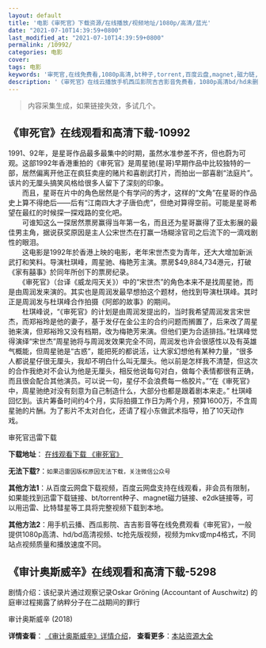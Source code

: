 ```yaml
---
layout: default
title: '电影《审死官》下载资源/在线播放/视频地址/1080p/高清/蓝光'
date: "2021-07-10T14:39:59+0800"
last_modified_at: "2021-07-10T14:39:59+0800"
permalink: /10992/
categories: 电影
cover:
tags: 电影
keywords: '审死官,在线免费看,1080p高清,bt种子,torrent,百度云盘,magnet,磁力链,迅雷下载资源'
description: '《审死官》在线云播放手机西瓜影院吉吉影音免费看，1080p高清bd/hd未删减完整版和tc抢先枪版，mkv/mp4格式，附带bt/torrent种子、magnet/磁力链、百度云盘、网盘资源迅雷下载链接'
---
```


>内容采集生成，如果链接失效，多试几个。


## 《审死官》在线观看和高清下载-10992

1991、92年，是星哥作品最多最集中的时期，虽然水准参差不齐，但也蔚为可观。这部1992年香港重拍的《审死官》是周星驰(星哥)早期作品中比较独特的一部，居然偏离开他正在疯狂卖座的赌片和喜剧武打片，而拍出一部喜剧&ldquo;法庭片&rdquo;。该片的无厘头搞笑风格给很多人留下了深刻的印象。<br />　　而且，星哥在片中的角色居然是个有学问的秀才，这样的&ldquo;文角”在星哥的作品史上算不得绝后&mdash;—后有“江南四大才子唐伯虎&rdquo;，但绝对算得空前。可能是星哥希望在最红的时候探一探戏路的变化吧。<br />　　可谁知这么一探居然票房赢得当年第一名，而且还为星哥赢得了亚太影展的最佳男主角，据说获奖原因是主人公宋世杰在打赢一场糊涂官司之后流下的一滴戏剧性的眼泪。<br />　　这电影是1992年於香港上映的电影，老年宋世杰变为青年，还大大增加新派武打和笑料。导演杜琪峰，周星驰、梅艳芳主演。票房$49,884,734港元，打破《家有囍事》於同年所创下的票房纪录。<br />　　《审死官》（台译《威龙闯天关》）中的“宋世杰&rdquo;的角色本来不是找周星驰，而是由周润发来演的。其实也是周润发最早想拍这个题材，他找到导演杜琪峰。其时正是周润发与杜琪峰合作拍摄《阿郎的故事》的期间。<br />　　杜琪峰说，&ldquo;《审死官》的计划是由周润发提出的，当时我希望周润发言宋世杰，而郑裕玲是他的妻子，基于发仔在金公主的合约问题而搁置了，后来改了周星驰来演，但郑裕玲又没有档期，改为梅艳芳来演。但他们更为合适排挡。&rdquo;杜琪峰觉得演绎&ldquo;宋世杰&rdquo;周星驰将与周润发效果完全不同，周润发也许会很感性以及有英雄气概能，但周星驰是&ldquo;古惑”，能把死的都说活，让大家幻想他有某种力量，&ldquo;很多人都说星仔很无厘头，我却不明白什么叫无厘头。他以前是怎样我不清楚，但这次的合作我绝对不会认为他是无厘头，相反他说每句对白，做每个表情都很有正确，而且很会配合其他演员。可以说一句，星仔不会浪费每一格胶片。&rdquo;“在《审死官》中，周星驰绝对没有刻意为自己制造什么，大部分也都是跟着剧本来走。&rdquo; 杜琪峰回忆到。该片筹备时间约4个月，实际拍摄工作日为两个月，预算1600万，不含周星驰的片酬。为了影片不太对白化，还请了程小东做武术指导，拍了10天动作戏。


审死官迅雷下载

**下载地址**： [在线观看下载 《审死官》](https://www.993dy.com//vod-detail-id-22648.html) 


**无法下载?**：`如果迅雷因版权原因无法下载，关注微信公众号 `

**其他方法1**：从百度云网盘下载视频，百度云网盘支持在线观看，非会员有限制，如果能找到迅雷下载链接、bt/torrent种子、magnet磁力链接、e2dk链接等，可以用迅雷、比特彗星等工具将完整视频下载到本地。

**其他方法2**：用手机云播、西瓜影院、吉吉影音等在线免费观看《审死官》，一般提供1080p高清、hd/bd高清视频、tc抢先版视频，视频为mkv或mp4格式，不同站点视频质量和播放速度不同。


## 《审计奥斯威辛》在线观看和高清下载-5298

剧情介绍：该纪录片通过观察记录Oskar Gröning (Accountant of Auschwitz) 的庭审过程揭露了纳粹分子在二战期间的罪行


审计奥斯威辛 (2018)

**详情查看**： [《审计奥斯威辛》详情介绍](/movie/5298/)， **查看更多**：[本站资源大全](/movie/t/all/)


